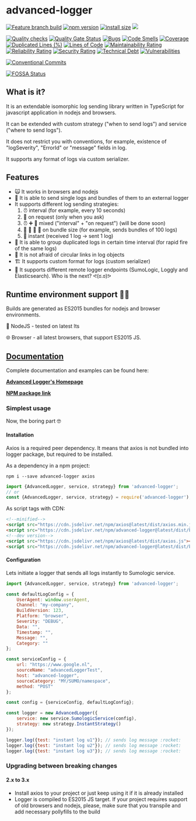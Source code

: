 # advanced-logger

[![Feature branch build](https://github.com/AlexeyPopovUA/advanced-logger/actions/workflows/feature-branch-build.yml/badge.svg)](https://github.com/AlexeyPopovUA/advanced-logger/actions/workflows/feature-branch-build.yml)
[![npm version](https://badge.fury.io/js/advanced-logger.svg)](https://badge.fury.io/js/advanced-logger)
[![install size](https://packagephobia.now.sh/badge?p=advanced-logger)](https://packagephobia.now.sh/result?p=advanced-logger)
[![](https://data.jsdelivr.com/v1/package/npm/advanced-logger/badge)](https://www.jsdelivr.com/package/npm/advanced-logger)


[![Quality checks](https://github.com/AlexeyPopovUA/advanced-logger/actions/workflows/quality-checks.yml/badge.svg)](https://github.com/AlexeyPopovUA/advanced-logger/actions/workflows/quality-checks.yml)
[![Quality Gate Status](https://sonarcloud.io/api/project_badges/measure?project=AlexeyPopovUA_advanced-logger&metric=alert_status)](https://sonarcloud.io/summary/new_code?id=AlexeyPopovUA_advanced-logger)
[![Bugs](https://sonarcloud.io/api/project_badges/measure?project=AlexeyPopovUA_advanced-logger&metric=bugs)](https://sonarcloud.io/summary/new_code?id=AlexeyPopovUA_advanced-logger)
[![Code Smells](https://sonarcloud.io/api/project_badges/measure?project=AlexeyPopovUA_advanced-logger&metric=code_smells)](https://sonarcloud.io/summary/new_code?id=AlexeyPopovUA_advanced-logger)
[![Coverage](https://sonarcloud.io/api/project_badges/measure?project=AlexeyPopovUA_advanced-logger&metric=coverage)](https://sonarcloud.io/summary/new_code?id=AlexeyPopovUA_advanced-logger)
[![Duplicated Lines (%)](https://sonarcloud.io/api/project_badges/measure?project=AlexeyPopovUA_advanced-logger&metric=duplicated_lines_density)](https://sonarcloud.io/summary/new_code?id=AlexeyPopovUA_advanced-logger)
[![Lines of Code](https://sonarcloud.io/api/project_badges/measure?project=AlexeyPopovUA_advanced-logger&metric=ncloc)](https://sonarcloud.io/summary/new_code?id=AlexeyPopovUA_advanced-logger)
[![Maintainability Rating](https://sonarcloud.io/api/project_badges/measure?project=AlexeyPopovUA_advanced-logger&metric=sqale_rating)](https://sonarcloud.io/summary/new_code?id=AlexeyPopovUA_advanced-logger)
[![Reliability Rating](https://sonarcloud.io/api/project_badges/measure?project=AlexeyPopovUA_advanced-logger&metric=reliability_rating)](https://sonarcloud.io/summary/new_code?id=AlexeyPopovUA_advanced-logger)
[![Security Rating](https://sonarcloud.io/api/project_badges/measure?project=AlexeyPopovUA_advanced-logger&metric=security_rating)](https://sonarcloud.io/summary/new_code?id=AlexeyPopovUA_advanced-logger)
[![Technical Debt](https://sonarcloud.io/api/project_badges/measure?project=AlexeyPopovUA_advanced-logger&metric=sqale_index)](https://sonarcloud.io/summary/new_code?id=AlexeyPopovUA_advanced-logger)
[![Vulnerabilities](https://sonarcloud.io/api/project_badges/measure?project=AlexeyPopovUA_advanced-logger&metric=vulnerabilities)](https://sonarcloud.io/summary/new_code?id=AlexeyPopovUA_advanced-logger)


[![Conventional Commits](https://img.shields.io/badge/Conventional%20Commits-1.0.0-yellow.svg)](https://conventionalcommits.org)


[![FOSSA Status](https://app.fossa.io/api/projects/git%2Bgithub.com%2FAlexeyPopovUA%2Fadvanced-logger.svg?type=shield)](https://app.fossa.io/projects/git%2Bgithub.com%2FAlexeyPopovUA%2Fadvanced-logger?ref=badge_shield)

## What is it?

It is an extendable isomorphic log sending library written in TypeScript for javascript application in nodejs and browsers.

It can be extended with custom strategy ("when to send logs") and service ("where to send logs").

It does not restrict you with conventions, for example, existence of "logSeverity", "ErrorId" or "message" fields in log.

It supports any format of logs via custom serializer.

## Features

* :scream_cat: It works in browsers and nodejs
* :articulated_lorry: It is able to send single logs and bundles of them to an external logger
* It supports different log sending strategies:
  1.  :alarm_clock: interval (for example, every 10 seconds)
  2.  :loudspeaker: on request (only when you ask)
  3.  :alarm_clock: :heavy_plus_sign: :loudspeaker: mixed ("interval" + "on request") (will be done soon)
  4.  :steam_locomotive: :railway_car: :railway_car: :railway_car: on bundle size (for example, sends bundles of 100 logs)
  5.  :toilet: instant (received 1 log -> sent 1 log)
* :busts_in_silhouette: It is able to group duplicated logs in certain time interval (for rapid fire of the same logs)
* :octopus: It is not afraid of circular links in log objects
* :building_construction: It supports custom format for logs (custom serializer)
* :dart: It supports different remote logger endpoints (SumoLogic, Loggly and Elasticsearch). Who is the next? ᕙ(ಠ.ಠ)ᕗ

## Runtime environment support :running_woman:

Builds are generated as ES2015 bundles for nodejs and browser environments.

:robot: NodeJS - tested on latest lts

:globe_with_meridians: Browser - all latest browsers, that support ES2015 JS.

## [Documentation](https://advancedlogger.com "Advanced Logger's Homepage")

Complete documentation and examples can be found here:

**[Advanced Logger's Homepage](https://advancedlogger.com "Advanced Logger's Homepage")**

**[NPM package link](https://www.npmjs.com/package/advanced-logger "NPM package link")**

### Simplest usage

Now, the boring part :nerd_face:

#### Installation

Axios is a required peer dependency. It means that axios is not bundled into logger package, but required to be installed.

As a dependency in a npm project:

```shell
npm i --save advanced-logger axios
```

```javascript
import {AdvancedLogger, service, strategy} from 'advanced-logger';
// or
const {AdvancedLogger, service, strategy} = require('advanced-logger');
```

As script tags with CDN:

```html
<!--minified-->
<script src="https://cdn.jsdelivr.net/npm/axios@latest/dist/axios.min.js"></script>
<script src="https://cdn.jsdelivr.net/npm/advanced-logger@latest/dist/browser/advanced-logger.browser.min.js"></script>
<!--dev version-->
<script src="https://cdn.jsdelivr.net/npm/axios@latest/dist/axios.js"></script>
<script src="https://cdn.jsdelivr.net/npm/advanced-logger@latest/dist/browser-debug/advanced-logger.browser.js"></script>
```

#### Configuration

Lets initiate a logger that sends all logs instantly to Sumologic service.

```javascript
import {AdvancedLogger, service, strategy} from 'advanced-logger';

const defaultLogConfig = {
    UserAgent: window.userAgent,
    Channel: "my-company",
    BuildVersion: 123,
    Platform: "browser",
    Severity: "DEBUG",
    Data: "",
    Timestamp: "",
    Message: "",
    Category: ""
};

const serviceConfig = {
    url: "https://www.google.nl",
    sourceName: "advancedLoggerTest",
    host: "advanced-logger",
    sourceCategory: "MY/SUMO/namespace",
    method: "POST"
};

const config = {serviceConfig, defaultLogConfig};

const logger = new AdvancedLogger({
    service: new service.SumologicService(config),
    strategy: new strategy.InstantStrategy()
});

logger.log({test: "instant log u1"}); // sends log message :rocket:
logger.log({test: "instant log u2"}); // sends log message :rocket:
logger.log({test: "instant log u3"}); // sends log message :rocket:
```

### Upgrading between breaking changes

#### 2.x to 3.x

* Install axios to your project or just keep using it if it is already installed
* Logger is compiled to ES2015 JS target. If your project requires support of old browsers and nodejs, please,
make sure that you transpile and add necessary pollyfills to the build
